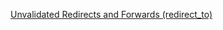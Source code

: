 [Unvalidated Redirects and Forwards (redirect_to)](./R5-A10-Unvalidated-Redirects-and-Forwards-(redirect_to))